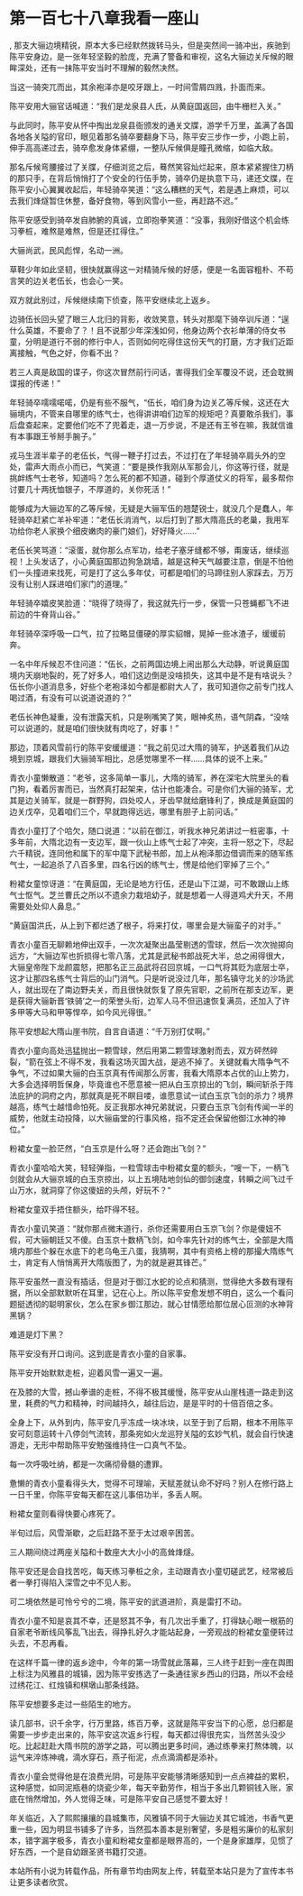 # 第一百七十八章我看一座山
,  那支大骊边境精锐，原本大多已经默然拨转马头，但是突然间一骑冲出，疾驰到陈平安身边，是一张年轻坚毅的脸庞，充满了警备和审视，这名大骊边关斥候的眼眸深处，还有一抹陈平安当时不理解的毅然决然。
   当这一骑突兀而出，其余袍泽亦是咬牙跟上，一时间雪屑四溅，扑面而来。
   陈平安用大骊官话喊道：“我们是龙泉县人氏，从黄庭国返回，由牛栅栏入关。”
   与此同时，陈平安从怀中掏出龙泉县衙颁发的通关文牒，游学千万里，盖满了各国各地各关隘的官印，眼见着那名骑卒要翻身下马，陈平安三步作一步，小跑上前，伸手高高递过去，骑卒愈发身体紧绷，一整队斥候俱是瞳孔微缩，如临大敌。
   那名斥候弯腰接过了关牒，仔细浏览之后，蓦然笑容灿烂起来，原本紧紧握住刀柄的那只手，在背后悄悄打了个安全的行伍手势，骑卒仍是执意下马，递还文牒，在陈平安小心翼翼收起后，年轻骑卒笑道：“这么糟糕的天气，若是遇上麻烦，可以去我们烽燧暂住休整，备好食物，等到风雪小一些，再赶路不迟。”
   陈平安感受到骑卒发自肺腑的真诚，立即抱拳笑道：“没事，我刚好借这个机会练习拳桩，难熬是难熬，但是还扛得住。”
   大骊尚武，民风彪悍，名动一洲。
   草鞋少年如此坚韧，很快就赢得这一对精骑斥候的好感，便是一名面容粗朴、不苟言笑的边关老伍长，也会心一笑。
   双方就此别过，斥候继续南下侦查，陈平安继续北上返乡。
   边骑伍长回头望了眼三人北归的背影，收敛笑意，转头对那麾下骑卒训斥道：“逞什么英雄，不要命了？！且不说那少年深浅如何，他身边两个衣衫单薄的侍女书童，分明是道行不弱的修行中人，否则如何吃得住这份天气的打磨，方才我们近距离接触，气色之好，你看不出？
   若三人真是敌国的谍子，你这次冒然前行问话，害得我们全军覆没不说，还会耽搁谍报的传递！”
   年轻骑卒嚅嚅喏喏，仍是有些不服气，“伍长，咱们身为边关乙等斥候，这还在大骊境内，不管来自哪里的练气士，也得讲讲咱们边军的规矩吧？真要敢杀我们，事后盘查起来，定要他们吃不了兜着走，退一万步说，不是还有王爷在嘛，我就信谁有本事跟王爷掰手腕子。”
   戎马生涯半辈子的老伍长，气得一鞭子打过去，不过打在了年轻骑卒肩头外的空处，雷声大雨点小而已，气笑道：“要是换作我刚从军那会儿，你这等行径，就是挑衅练气士老爷，知道吗？怎么死的都不知道，碰到个厚道仗义的将军，最多帮你讨要几十两抚恤银子，不厚道的，关你死活！”
   能够成为大骊边军的乙等斥候，无疑是大骊军伍的翘楚锐士，就没几个是蠢人，年轻骑卒赶紧亡羊补牢道：“老伍长消消气，以后打到了那大隋高氏的老巢，我用军功给你老人家换个细皮嫩肉的豪门娘们，好好降火……”
   老伍长笑骂道：“滚蛋，就你那么点军功，给老子塞牙缝都不够，甭废话，继续巡视！上头发话了，小心黄庭国那边狗急跳墙，越是这种天气越要注意，倒是不怕他们一头撞进来找死，可是打了这么多年仗，可都是咱们的马蹄往别人家踩去，万万没有让别人踩进咱们家门的道理。”
   年轻骑卒嬉皮笑脸道：“晓得了晓得了，我这就先行一步，保管一只苍蝇都飞不进前边的牛脊背山谷。”
   年轻骑卒深呼吸一口气，拉了拉略显僵硬的厚实貂帽，晃掉一些冰渣子，缓缓前奔。
   一名中年斥候忍不住问道：“伍长，之前两国边境上闹出那么大动静，听说黄庭国境内天崩地裂的，死了好多人，咱们这边倒是没啥损失，这其中是不是有啥说头？伍长你小道消息多，好些个老袍泽如今都是都尉大人了，我可知道你之前专门找人喝过酒，有没有可以说道说道的？”
   老伍长神色凝重，没有泄露天机，只是咧嘴笑了笑，眼神炙热，语气阴森，“没啥可以说道的，就是咱们很快就有肉吃了，好事！”
   那边，顶着风雪前行的陈平安缓缓道：“我之前见过大隋的骑军，护送着我们从边境到京城，跟我们大骊骑军相比，总感觉哪里不一样……具体的说不上来。”
   青衣小童懒散道：“老爷，这多简单一事儿，大隋的骑军，养在深宅大院里头的看门狗，看着厉害而已，当然真打起架来，估计也能凑合。可是你们大骊的骑军，尤其是边关骑军，就是一群野狗，四处咬人，牙齿早就给磨锋利了，换成是黄庭国的边关戊卒，见着咱们三个，早就跑得远远，哪里有胆子上前问话。”
   青衣小童打了个哈欠，随口说道：“以前在御江，听我水神兄弟讲过一桩密事，十多年前，大隋北边有一支边军，跟一伙山上练气士起了冲突，主将一怒之下，尽起六千精锐，连同他和属下的军中麾下武秘书郎，加上从袍泽那边借调而来的随军练气士，一起追杀了八百多里，四名行凶的练气士，愣是给他们宰掉了三个。”
   粉裙女童惊讶道：“在黄庭国，无论是地方行伍，还是山下江湖，可不敢跟山上练气士怄气。芝兰曹氏之所以不遗余力栽培幼子，就是想着一人得道鸡犬升天，不用需要处处仰人鼻息。”
   “黄庭国洪氏，从上到下都烂透了根子，将来打仗，哪里会是大骊蛮子的对手。”
   青衣小童百无聊赖地伸出双手，一次次凝聚出晶莹剔透的雪球，然后一次次抛掷向远方，“大骊边军也折损得七零八落，尤其是武秘书郎战死大半，总之闹得很大，大骊皇帝陛下龙颜震怒，把那名正三品武将召回京城，一口气将其贬为底层士卒，这才让那四名练气士背后的山门消气。只是听说没过几年，那名镇守北关的沙场武人，就出现在了南边野夫关，而且很快就恢复了原先官职，之前所在那支边军，更是获得大骊新晋‘铁骑’之一的荣誉头衔，边军人马不但迅速恢复满员，还加入了许多甲等大马和甲等悍卒，如今风光得很。”
   陈平安想起大隋山崖书院，自言自语道：“千万别打仗啊。”
   青衣小童向高处迅猛抛出一颗雪球，然后用第二颗雪球激射而去，双方砰然碎裂，“箭在弦上不得不发，我看这场灭国大战，是逃不掉了。关键就看大隋争气不争气，不过如果大骊的白玉京真有传闻那么厉害，我看大隋原本占优的山上势力，大多会选择明哲保身，毕竟谁也不愿意被一把从白玉京掠出的飞剑，瞬间斩杀于阵法庇护的洞府之内，那就真是死不瞑目喽，谁愿意试一试白玉京飞剑的杀力？境界越高，练气士越惜命怕死。反正我那水神兄弟就说，只要白玉京飞剑有传闻一半的威势，他就主动投降，以大骊庙堂的行事风格，指不定还会保留他御江水神的神位。”
   粉裙女童一脸茫然，“白玉京是什么呀？还会跑出飞剑？”
   青衣小童哈哈大笑，轻轻弹指，一粒雪球击中粉裙女童的额头，“嗖一下，一柄飞剑就会从大骊京城的白玉京掠出，以上五境陆地剑仙的御剑速度，转瞬之间飞过千山万水，就洞穿了你这傻妞的头颅，好玩不？”
   粉裙女童双手捂住额头，给吓得不轻。
   青衣小童讥笑道：“就你那点微末道行，杀你还需要用白玉京飞剑？你是傻妞不假，可大骊朝廷又不傻。白玉京十数柄飞剑，如今率先针对的练气士，全部是大隋境内那些个躲在水底下的老乌龟王八蛋，我猜啊，其中有资格上榜的那撮大隋练气士，肯定有人悄悄离开大隋版图了，为的就是避其锋芒。”
   陈平安虽然一直没有插话，但是对于御江水蛇的论点和猜测，觉得绝大多数有理有据，所以全部默默听在耳里，记在心上。所以陈平安愈发想不明白，这么一个看问题挺透彻的聪明家伙，怎么在家乡御江那边，就心甘情愿给那位居心叵测的水神背黑锅？
   难道是灯下黑？
   陈平安没有开口询问。这到底是青衣小童的自家事。
   陈平安开始默默走桩，迎着风雪一遍又一遍。
   在及膝的大雪，撼山拳谱的走桩，不得不极其缓慢，陈平安从山崖栈道一路走到这里，耗费的气力和精神，时间越持久，越往后边，是是平时的十倍百倍之多。
   全身上下，从外到内，陈平安几乎冻成一块冰块，以至于到了后期，根本不用陈平安可刻意运转十八停剑气流转，那条宛如火龙巡狩关隘的玄妙气机，就会自行快速游走，无形中帮助陈平安勉强维持住一口真气不坠。
   每一次呼吸吐纳，都是一次痛彻骨髓的遭罪。
   惫懒的青衣小童看得头大，觉得不可理喻，天赋差就认命不好吗？别人在修行路上一日千里，你陈平安每天都在这儿事倍功半，多丢人啊。
   粉裙女童则看得快要心疼死了。
   半旬过后，风雪渐歇，之后赶路不至于太过艰辛困苦。
   三人期间绕过两座关隘和十数座大大小小的高耸烽燧。
   陈平安还是会自找苦吃，每天练习拳桩之余，主动跟青衣小童切磋武艺，经常被后者一拳打得陷入深雪之中不见人影。
   可二境依然是可怜兮兮的二境，陈平安的武道进阶，真是雷打不动。
   青衣小童不知是哀其不幸，还是怒其不争，有几次出手重了，打得缺心眼一根筋的自家老爷断线风筝乱飞出去，得挣扎好久才能站起身，一旁观战的粉裙女童便转过头去，不忍再看。
   在这样千篇一律的返乡途中，今年的第一场雪就此落幕，三人终于赶到一座在舆图上标注为风雅县的城镇，因为陈平安拣选了一条通往家乡西山的归路，所以不会经过绣花江、红烛镇和棋墩山那条线路。
   陈平安想要多走过一些陌生的地方。
   读几部书，识千余字，行万里路，练百万拳，这就是陈平安当下的心愿，总归都是需要一步步走出来的，陈平安这次返乡行程，每天都过得很充实，当然苦头没少吃。比起赶赴大隋书院的游学之路，可以腾出更多时间，通过练拳来打熬体魄，以运气来淬炼神魂，滴水穿石，燕子衔泥，点点滴滴都是添补。
   青衣小童会觉得他是在浪费光阴，可是陈平安能够清晰感知到一点点裨益的累积，这种感觉，如同泥瓶巷的烧瓷少年，每天辛勤劳作，相当于多出几颗铜钱入账，家底在悄然增加，外人觉得乏味，可是陈平安自己感觉不要太好！
   年关临近，入了熙熙攘攘的县城集市，风雅镇不同于大骊边关其它城池，书香气更重一些，因为明显书铺多了许多，当然孤本善本是别奢望，多是粗劣廉价的私家刻本，错字漏字极多，青衣小童和粉裙女童都是眼界高的，一个是身家雄厚，见惯了好东西，一个是自幼跟圣贤书籍打交道。
  本站所有小说为转载作品，所有章节均由网友上传，转载至本站只是为了宣传本书让更多读者欣赏。
